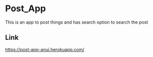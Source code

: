 # Post_App
This is an app to post things and has search option to search the post

## Link
https://post-app-anuj.herokuapp.com/
